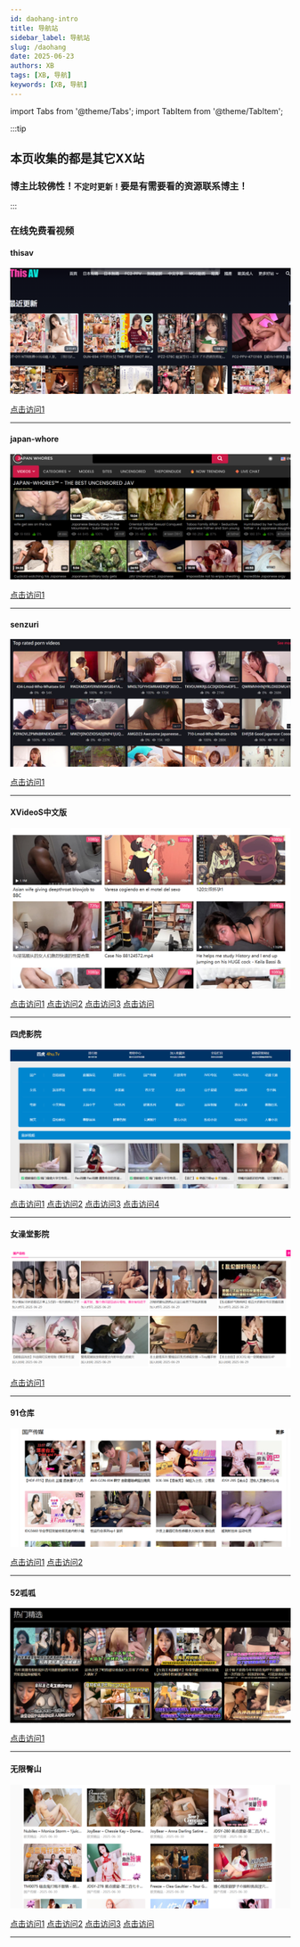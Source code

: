 ```yaml
---
id: daohang-intro
title: 导航站
sidebar_label: 导航站
slug: /daohang
date: 2025-06-23
authors: XB
tags: [XB, 导航]
keywords: [XB, 导航]
---
```


import Tabs from '@theme/Tabs';
import TabItem from '@theme/TabItem';

:::tip
## 本页收集的都是其它XX站

### 博主比较佛性！`不定时更新！`要是有需要看的资源联系博主！
:::


### 在线免费看视频
#### thisav
![](daohang.assets/image-thisav.png)

<Tabs className="unique-tabs">

  <TabItem value="链接1">
  <a href="https://thisav.biz/">点击访问1</a></TabItem>
  
</Tabs>

---
 #### japan-whore
![](daohang.assets/image-japan.png)

<Tabs className="unique-tabs">

  <TabItem value="链接1">
  <a href="https://japan-whores.com/">点击访问1</a></TabItem>
  
</Tabs>

---
 #### senzuri
![](daohang.assets/image-senzuri.png)

<Tabs className="unique-tabs">

  <TabItem value="链接1">
  <a href="https://senzuri.tube/">点击访问1</a></TabItem>
  
</Tabs>

---

#### XVideoS中文版
![](daohang.assets/image-xvideos.png)

<Tabs className="unique-tabs">

  <TabItem value="链接1">
  <a href="https://xvdizhi8.sbs/">点击访问1</a></TabItem>
  <TabItem value="链接2"><a href="https://xvdizhi9.sbs/">点击访问2</a></TabItem>
  <TabItem value="链接3"><a href="https://xvdizhi6.sbs/">点击访问3</a></TabItem>
  <TabItem value="网址页"><a href="https://xvdizhi28.top/dizhi/?change-domain-name">点击访问</a></TabItem>
</Tabs>

---
#### 四虎影院
![](daohang.assets/image-4hu.png)

<Tabs className="unique-tabs">

  <TabItem value="链接1">
  <a href="https://d48bd.com">点击访问1</a></TabItem>
  <TabItem value="链接2"><a href="https://694b1c.com">点击访问2</a></TabItem>
  <TabItem value="链接3"><a href="https://5b834.com/">点击访问3</a></TabItem>
  <TabItem value="链接4"><a href="https://4hudizhi500.com">点击访问4</a></TabItem>
</Tabs>

---
#### 女澡堂影院
![](daohang.assets/image-zaotang.png)

<Tabs className="unique-tabs">

  <TabItem value="链接1">
  <a href="https://nztyy31222.cfd/">点击访问1</a></TabItem>
  
</Tabs>

---
 #### 91仓库
![](daohang.assets/image-91cangku.png)

<Tabs className="unique-tabs">

  <TabItem value="链接1">
  <a href="https://91cangku119.buzz/">点击访问1</a></TabItem>
  <TabItem value="链接2">
  <a href="https://91仓库.xyz">点击访问2</a></TabItem>
</Tabs>

---
 #### 52呱呱
![](daohang.assets/image-52gua.png)

<Tabs className="unique-tabs">

  <TabItem value="链接1">
  <a href="https://mf.52gggg69.xyz/">点击访问1</a></TabItem>
  
</Tabs>

---
 #### 无限臀山
![](daohang.assets/image-bishan.png)

<Tabs className="unique-tabs">

  <TabItem value="链接1">
  <a href="https://wxts.wuxiants401.com/">点击访问1</a></TabItem>
  <TabItem value="链接2">
  <a href="https://wxts.wuxiants481.com/">点击访问2</a></TabItem>
   <TabItem value="链接3">
  <a href="https://wxts.wuxiants482.com/">点击访问3</a></TabItem>
  <TabItem value="网址页">
  <a href="https://wuxiants.github.io/">点击访问</a></TabItem>
</Tabs>

---



